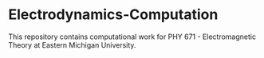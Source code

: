 # Electrodynamics-Computation
This repository contains computational work for PHY 671 - Electromagnetic Theory at Eastern Michigan University.
